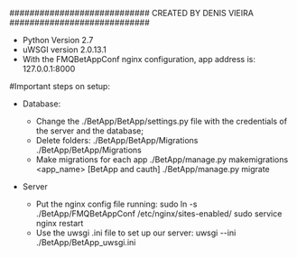############################
 CREATED BY DENIS VIEIRA
############################

- Python Version 2.7
- uWSGI version 2.0.13.1
- With the FMQBetAppConf nginx configuration, app address is: 127.0.0.1:8000

#Important steps on setup:
- Database:
	- Change the ./BetApp/BetApp/settings.py file with the credentials of the server and the database;
	- Delete folders:
		./BetApp/BetApp/Migrations
		./BetApp/BetApp/Migrations
	- Make migrations for each app
		./BetApp/manage.py makemigrations <app_name>   [BetApp and cauth]
		./BetApp/manage.py migrate

- Server
	- Put the nginx config file running:
		sudo ln -s ./BetApp/FMQBetAppConf /etc/nginx/sites-enabled/
		sudo service nginx restart
	- Use the uwsgi .ini file to set up our server:
		uwsgi --ini ./BetApp/BetApp_uwsgi.ini
